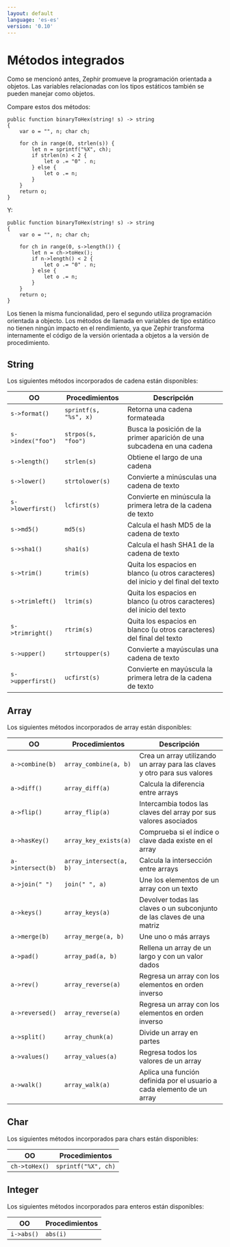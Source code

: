 ```yaml
---
layout: default
language: 'es-es'
version: '0.10'
---
```


# Métodos integrados

Como se mencionó antes, Zephir promueve la programación orientada a objetos. Las variables relacionadas con los tipos estáticos también se pueden manejar como objetos.

Compare estos dos métodos:

```zephir
public function binaryToHex(string! s) -> string
{
    var o = "", n; char ch;

    for ch in range(0, strlen(s)) {
        let n = sprintf("%X", ch);
        if strlen(n) < 2 {
            let o .= "0" . n;
        } else {
            let o .= n;
        }
    }
    return o;
}
```

Y:

```zephir
public function binaryToHex(string! s) -> string
{
    var o = "", n; char ch;

    for ch in range(0, s->length()) {
        let n = ch->toHex();
        if n->length() < 2 {
            let o .= "0" . n;
        } else {
            let o .= n;
        }
    }
    return o;
}
```

Los tienen la misma funcionalidad, pero el segundo utiliza programación orientada a objecto. Los métodos de llamada en variables de tipo estático no tienen ningún impacto en el rendimiento, ya que Zephir transforma internamente el código de la versión orientada a objetos a la versión de procedimiento.

<a name='string'></a>

## String

Los siguientes métodos incorporados de cadena están disponibles:

| OO                   | Procedimientos        | Descripción                                                                        |
| -------------------- | --------------------- | ---------------------------------------------------------------------------------- |
| `s->format()`     | `sprintf(s, "%s", x)` | Retorna una cadena formateada                                                      |
| `s->index("foo")` | `strpos(s, "foo")`    | Busca la posición de la primer aparición de una subcadena en una cadena            |
| `s->length()`     | `strlen(s)`           | Obtiene el largo de una cadena                                                     |
| `s->lower()`      | `strtolower(s)`       | Convierte a minúsculas una cadena de texto                                         |
| `s->lowerfirst()` | `lcfirst(s)`          | Convierte en minúscula la primera letra de la cadena de texto                      |
| `s->md5()`        | `md5(s)`              | Calcula el hash MD5 de la cadena de texto                                          |
| `s->sha1()`       | `sha1(s)`             | Calcula el hash SHA1 de la cadena de texto                                         |
| `s->trim()`       | `trim(s)`             | Quita los espacios en blanco (u otros caracteres) del inicio y del final del texto |
| `s->trimleft()`   | `ltrim(s)`            | Quita los espacios en blanco (u otros caracteres) del inicio del texto             |
| `s->trimright()`  | `rtrim(s)`            | Quita los espacios en blanco (u otros caracteres) del final del texto              |
| `s->upper()`      | `strtoupper(s)`       | Convierte a mayúsculas una cadena de texto                                         |
| `s->upperfirst()` | `ucfirst(s)`          | Convierte en mayúscula la primera letra de la cadena de texto                      |

<a name='array'></a>

## Array

Los siguientes métodos incorporados de array están disponibles:

| OO                   | Procedimientos          | Descripción                                                               |
| -------------------- | ----------------------- | ------------------------------------------------------------------------- |
| `a->combine(b)`   | `array_combine(a, b)`   | Crea un array utilizando un array para las claves y otro para sus valores |
| `a->diff()`       | `array_diff(a)`         | Calcula la diferencia entre arrays                                        |
| `a->flip()`       | `array_flip(a)`         | Intercambia todos las claves del array por sus valores asociados          |
| `a->hasKey()`     | `array_key_exists(a)`   | Comprueba si el índice o clave dada existe en el array                    |
| `a->intersect(b)` | `array_intersect(a, b)` | Calcula la intersección entre arrays                                      |
| `a->join(" ")`    | `join(" ", a)`          | Une los elementos de un array con un texto                                |
| `a->keys()`       | `array_keys(a)`         | Devolver todas las claves o un subconjunto de las claves de una matriz    |
| `a->merge(b)`     | `array_merge(a, b)`     | Une uno o más arrays                                                      |
| `a->pad()`        | `array_pad(a, b)`       | Rellena un array de un largo y con un valor dados                         |
| `a->rev()`        | `array_reverse(a)`      | Regresa un array con los elementos en orden inverso                       |
| `a->reversed()`   | `array_reverse(a)`      | Regresa un array con los elementos en orden inverso                       |
| `a->split()`      | `array_chunk(a)`        | Divide un array en partes                                                 |
| `a->values()`     | `array_values(a)`       | Regresa todos los valores de un array                                     |
| `a->walk()`       | `array_walk(a)`         | Aplica una función definida por el usuario a cada elemento de un array    |

<a name='char'></a>

## Char

Los siguientes métodos incorporados para chars están disponibles:

| OO               | Procedimientos      |
| ---------------- | ------------------- |
| `ch->toHex()` | `sprintf("%X", ch)` |

<a name='integer'></a>

## Integer

Los siguientes métodos incorporados para enteros están disponibles:

| OO            | Procedimientos |
| ------------- | -------------- |
| `i->abs()` | `abs(i)`       |
